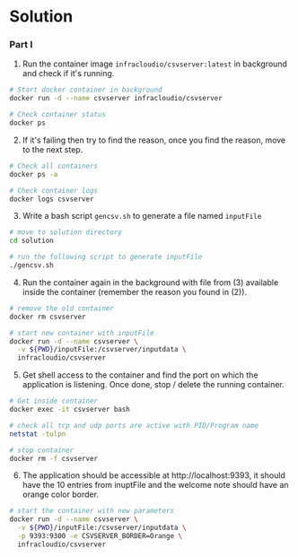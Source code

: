 # Solution

### Part I

1. Run the container image `infracloudio/csvserver:latest` in background and check if it's running.

```bash
# Start docker container in background
docker run -d --name csvserver infracloudio/csvserver

# Check container status
docker ps
```

2. If it's failing then try to find the reason, once you find the reason, move to the next step.

```bash
# Check all containers
docker ps -a

# Check container logs
docker logs csvserver
```

3. Write a bash script `gencsv.sh` to generate a file named `inputFile`

```bash
# move to solution directory
cd solution

# run the following script to generate inputFile
./gencsv.sh
```

4. Run the container again in the background with file from (3) available inside the container (remember the reason you found in (2)).

```bash
# remove the old container
docker rm csvserver

# start new container with inputFile
docker run -d --name csvserver \
  -v ${PWD}/inputFile:/csvserver/inputdata \
  infracloudio/csvserver
```

5. Get shell access to the container and find the port on which the application is listening. Once done, stop / delete the running container.

```bash
# Get inside container
docker exec -it csvserver bash

# check all tcp and udp ports are active with PID/Program name 
netstat -tulpn

# stop container
docker rm -f csvserver
```

6. The application should be accessible at http://localhost:9393, it should have the 10 entries from inuptFile and the welcome note should have an orange color border.

```bash
# start the container with new parameters
docker run -d --name csvserver \
  -v ${PWD}/inputFile:/csvserver/inputdata \
  -p 9393:9300 -e CSVSERVER_BORDER=Orange \
  infracloudio/csvserver
```
